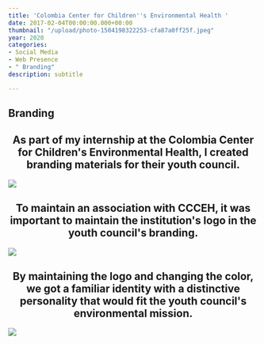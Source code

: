 ```yaml
---
title: 'Colombia Center for Children''s Environmental Health '
date: 2017-02-04T00:00:00.000+00:00
thumbnail: "/upload/photo-1504198322253-cfa87a0ff25f.jpeg"
year: 2020
categories:
- Social Media
- Web Presence
- " Branding"
description: subtitle

---
```

<left><h2>Branding</h2></left>

<center><h2>As part of my internship at the Colombia Center for Children's Environmental Health, I created branding materials for their youth council.</h2></center>

![](/upload/untitled-design-4.png)

<center><h2>To maintain an association with CCCEH, it was important to maintain the institution's logo in the youth council's branding.</h2></center>

![](/upload/untitled-design-5.png)

<center><h2>By maintaining the logo and changing the color, we got a familiar identity with a distinctive personality that would fit the youth council's environmental mission.</h2></center>

![](/upload/untitled-design-6.png)